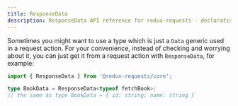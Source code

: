 ```yaml
---
title: ResponseData
description: ResponseData API reference for redux-requests - declarative AJAX requests and automatic network state management for Redux
---
```


Sometimes you might want to use a type which is just a `Data` generic used in a request action. For your convenience, instead
of checking and worrying about it, you can just get it from a request action with `ResponseData`, for example:

```ts
import { ResponseData } from '@redux-requests/core';

type BookData = ResponseData<typeof fetchBook>;
// the same as type BookData = { id: string; name: string }
```
